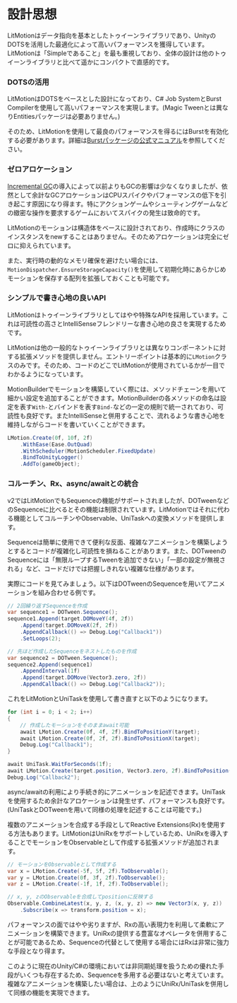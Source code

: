 # 設計思想

LitMotionはデータ指向を基本としたトゥイーンライブラリであり、UnityのDOTSを活用した最適化によって高いパフォーマンスを獲得しています。LitMotionは「Simpleであること」を最も重視しており、全体の設計は他のトゥイーンライブラリと比べて遥かにコンパクトで直感的です。

### DOTSの活用

LitMotionはDOTSをベースとした設計になっており、C# Job SystemとBurst Compilerを使用して高いパフォーマンスを実現します。(Magic Tweenとは異なりEntitiesパッケージは必要ありません。)

そのため、LitMotionを使用して最良のパフォーマンスを得るにはBurstを有効化する必要があります。詳細は[Burstパッケージの公式マニュアル](https://docs.unity3d.com/ja/Packages/com.unity.burst@1.8/manual/index.html)を参照してください。

### ゼロアロケーション

[Incremental GC](https://docs.unity3d.com/jp/current/Manual/performance-incremental-garbage-collection.html)の導入によって以前よりもGCの影響は少なくなりましたが、依然として余計なGCアロケーションはCPUスパイクやパフォーマンスの低下を引き起こす原因になり得ます。特にアクションゲームやシューティングゲームなどの緻密な操作を要求するゲームにおいてスパイクの発生は致命的です。

LitMotionのモーションは構造体をベースに設計されており、作成時にクラスのインスタンスをnewすることはありません。そのためアロケーションは完全にゼロに抑えられています。

また、実行時の動的なメモリ確保を避けたい場合には、`MotionDispatcher.EnsureStorageCapacity()`を使用して初期化時にあらかじめモーションを保存する配列を拡張しておくことも可能です。

### シンプルで書き心地の良いAPI

LitMotionはトゥイーンライブラリとしてはやや特殊なAPIを採用しています。これは可読性の高さとIntelliSenseフレンドリーな書き心地の良さを実現するためです。

LitMotionは他の一般的なトゥイーンライブラリとは異なりコンポーネントに対する拡張メソッドを提供しません。エントリーポイントは基本的に`LMotion`クラスのみです。そのため、コードのどこでLitMotionが使用されているかが一目でわかるようになっています。

MotionBuilderでモーションを構築していく際には、メソッドチェーンを用いて細かい設定を追加することができます。MotionBuilderの各メソッドの命名は設定を表す`With-`とバインドを表す`Bind-`などの一定の規則で統一されており、可読性も良好です。またIntelliSenseと併用することで、流れるような書き心地を維持しながらコードを書いていくことができます。

```cs
LMotion.Create(0f, 10f, 2f)
    .WithEase(Ease.OutQuad)
    .WithScheduler(MotionScheduler.FixedUpdate)
    .BindToUnityLogger()
    .AddTo(gameObject);
```

### コルーチン、Rx、async/awaitとの統合

v2ではLitMotionでもSequenceの機能がサポートされましたが、DOTweenなどのSequenceに比べるとその機能は制限されています。LitMotionではそれに代わる機能としてコルーチンやObservable、UniTaskへの変換メソッドを提供します。

Sequenceは簡単に使用できて便利な反面、複雑なアニメーションを構築しようとするとコードが複雑化し可読性を損ねることがあります。また、DOTweenのSequenceには「無限ループするTweenを追加できない」「一部の設定が無視される」など、コードだけでは把握しきれない複雑な仕様があります。

実際にコードを見てみましょう。以下はDOTweenのSequenceを用いてアニメーションを組み合わせる例です。

```cs
// 2回繰り返すSequenceを作成
var sequence1 = DOTween.Sequence();
sequence1.Append(target.DOMoveY(4f, 2f))
    .Append(target.DOMoveX(2f, 2f))
    .AppendCallback(() => Debug.Log("Callback1"))
    .SetLoops(2);

// 先ほど作成したSequenceをネストしたものを作成
var sequence2 = DOTween.Sequence();
sequence2.Append(sequence1)
    .AppendInterval(1f)
    .Append(target.DOMove(Vector3.zero, 2f))
    .AppendCallback(() => Debug.Log("Callback2"));
```

これをLitMotionとUniTaskを使用して書き直すと以下のようになります。

```cs
for (int i = 0; i < 2; i++)
{
    // 作成したモーションをそのままawait可能
    await LMotion.Create(0f, 4f, 2f).BindToPositionY(target);
    await LMotion.Create(0f, 2f, 2f).BindToPositionX(target);
    Debug.Log("Callback1");
}

await UniTask.WaitForSeconds(1f);
await LMotion.Create(target.position, Vector3.zero, 2f).BindToPosition(target);
Debug.Log("Callback2");
```

async/awaitの利用により手続き的にアニメーションを記述できます。UniTaskを使用するため余計なアロケーションは発生せず、パフォーマンスも良好です。(UniTaskとDOTweenを用いて同様の処理を記述することは可能です。)

複数のアニメーションを合成する手段としてReactive Extensions(Rx)を使用する方法もあります。LitMotionはUniRxをサポートしているため、UniRxを導入することでモーションをObservableとして作成する拡張メソッドが追加されます。

```cs
// モーションをObservableとして作成する
var x = LMotion.Create(-5f, 5f, 2f).ToObservable();
var y = LMotion.Create(0f, 3f, 2f).ToObservable();
var z = LMotion.Create(-1f, 1f, 2f).ToObservable();

// x, y, zのObservableを合成してpositionに反映する
Observable.CombineLatest(x, y, z, (x, y, z) => new Vector3(x, y, z))
	.Subscribe(x => transform.position = x);
```

パフォーマンスの面ではやや劣りますが、Rxの高い表現力を利用して柔軟にアニメーションを構築できます。UniRxの提供する豊富なオペレータを併用することが可能であるため、Sequenceの代替として使用する場合にはRxは非常に強力な手段となり得ます。

このように現在のUnity/C#の環境においては非同期処理を扱うための優れた手段がいくつも存在するため、Sequenceを多用する必要はないと考えています。複雑なアニメーションを構築したい場合は、上のようにUniRx/UniTaskを併用して同様の機能を実現できます。
